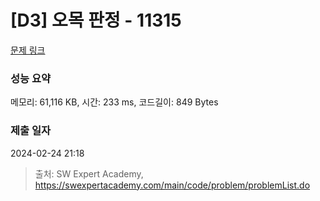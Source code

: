 # [D3] 오목 판정 - 11315 

[문제 링크](https://swexpertacademy.com/main/code/problem/problemDetail.do?contestProbId=AXaSUPYqPYMDFASQ) 

### 성능 요약

메모리: 61,116 KB, 시간: 233 ms, 코드길이: 849 Bytes

### 제출 일자

2024-02-24 21:18



> 출처: SW Expert Academy, https://swexpertacademy.com/main/code/problem/problemList.do